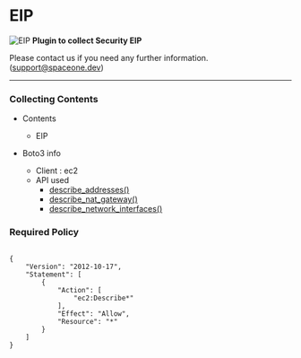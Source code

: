 # EIP

![EIP](https://spaceone-custom-assets.s3.ap-northeast-2.amazonaws.com/console-assets/icons/cloud-services/aws/Amazon-EC2_Elastic-IP-Address_light-bg.svg)
**Plugin to collect Security EIP**

Please contact us if you need any further information. (<support@spaceone.dev>)

---

### Collecting Contents

- Contents
  - EIP
  
- Boto3 info
  - Client : ec2
  - API used
    - [describe_addresses()](https://boto3.amazonaws.com/v1/documentation/api/latest/reference/services/ec2.html#EC2.Client.describe_addresses)
    - [describe_nat_gateway()](https://boto3.amazonaws.com/v1/documentation/api/latest/reference/services/ec2.html#EC2.Client.describe_nat_gateways)
    - [describe_network_interfaces()](https://boto3.amazonaws.com/v1/documentation/api/latest/reference/services/ec2.html#EC2.Client.describe_network_interfaces)

### Required Policy
  
<pre>
<code>
{
    "Version": "2012-10-17",
    "Statement": [
        {
            "Action": [
                "ec2:Describe*"
            ],
            "Effect": "Allow",
            "Resource": "*"
        }
    ]
}
</code>
</pre>